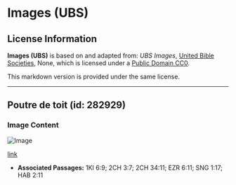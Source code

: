 # Images (UBS)

## License Information

**Images (UBS)** is based on and adapted from: _UBS Images_, [United Bible Societies](https://unitedbiblesocieties.org/), None, which is licensed under a [Public Domain CC0](https://creativecommons.org/public-domain/cc0/).

This markdown version is provided under the same license.



--------------------------------

## Poutre de toit (id: 282929)

### Image Content

![Image](https://cdn.aquifer.bible/aquifer-content/resources/Media/WEB-0408_roof_beam_en.jpg)

[link](https://cdn.aquifer.bible/aquifer-content/resources/Media/WEB-0408_roof_beam_en.jpg)

* **Associated Passages:** 1KI 6:9; 2CH 3:7; 2CH 34:11; EZR 6:11; SNG 1:17; HAB 2:11

